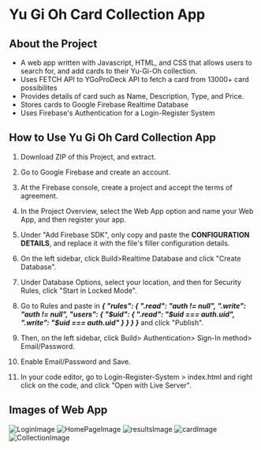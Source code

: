 # Yu Gi Oh Card Collection App
## About the Project
- A web app written with Javascript, HTML, and CSS that allows users to search for, and add cards to their Yu-Gi-Oh collection.
- Uses FETCH API to YGoProDeck API to fetch a card from 13000+ card possibilites
- Provides details of card such as Name, Description, Type, and Price. 
- Stores cards to Google Firebase Realtime Database
- Uses Firebase's Authentication for a Login-Register System

## How to Use Yu Gi Oh Card Collection App
1. Download ZIP of this Project, and extract.
2. Go to Google Firebase and create an account.
3. At the Firebase console, create a project and accept the terms of agreement.

4. In the Project Overview, select the Web App option and name your Web App, and then register your app.
5. Under "Add Firebase SDK", only copy and paste the **CONFIGURATION DETAILS**, and replace it with the file's filler configuration details.
6. On the left sidebar, click Build>Realtime Database and click "Create Database".
7. Under Database Options, select your location, and then for Security Rules, click "Start in Locked Mode".
8. Go to Rules and paste in
  ***_{
  "rules": {
    ".read": "auth != null",
    ".write": "auth != null",
    "users": {
      "$uid": {
        ".read": "$uid === auth.uid",
        ".write": "$uid === auth.uid"
      }
    }
  }
}_***
and click "Publish".
9. Then, on the left sidebar, click Build> Authentication> Sign-In method> Email/Password.
10. Enable Email/Password and Save.
11. In your code editor, go to Login-Register-System > index.html and right click on the code, and click "Open with Live Server".

## Images of Web App
![LoginImage](https://github.com/manavkr0710/Yu-Gi-Oh-Card-Card-Collector/assets/111619717/5a700bd1-f859-48cc-b647-686bf3f91626)
![HomePageImage](https://github.com/manavkr0710/Yu-Gi-Oh-Card-Card-Collector/assets/111619717/a7c8d9ae-cbc3-4e73-9cd6-5a2e33b85d83)
![resultsImage](https://github.com/manavkr0710/Yu-Gi-Oh-Card-Card-Collector/assets/111619717/33699a2e-981f-4c0f-bdc7-b0e2631feb1c)
![cardImage](https://github.com/manavkr0710/Yu-Gi-Oh-Card-Card-Collector/assets/111619717/75169c77-c18b-43ef-b25f-591d5e140d4a)
![CollectionImage](https://github.com/manavkr0710/Yu-Gi-Oh-Card-Card-Collector/assets/111619717/271b5d59-b410-4dda-8b2f-a196c677e095)


